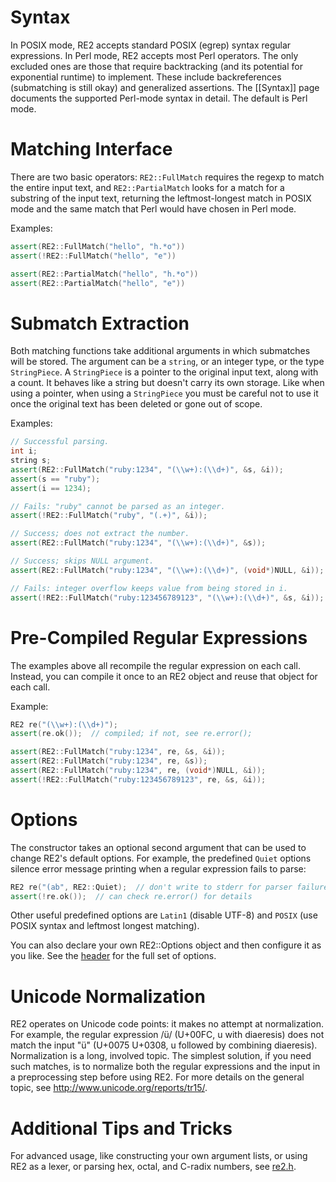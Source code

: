 # Syntax

In POSIX mode, RE2 accepts standard POSIX (egrep) syntax regular expressions.
In Perl mode, RE2 accepts most Perl operators.  The only excluded ones are
those that require backtracking (and its potential for exponential runtime)
to implement.  These include backreferences (submatching is still okay)
and generalized assertions.  The [[Syntax]] page documents the supported Perl-mode syntax in detail.  The default is Perl mode.

# Matching Interface

There are two basic operators: ` RE2::FullMatch ` requires the regexp to match the entire input text, and ` RE2::PartialMatch ` looks for a match for a substring of the input text, returning the leftmost-longest match in POSIX mode and the
same match that Perl would have chosen in Perl mode.

Examples:
```cpp
assert(RE2::FullMatch("hello", "h.*o"))
assert(!RE2::FullMatch("hello", "e"))

assert(RE2::PartialMatch("hello", "h.*o"))
assert(RE2::PartialMatch("hello", "e"))
```

# Submatch Extraction

Both matching functions take additional arguments in which submatches will be stored.  The argument can be a ` string `, or an integer type, or the type ` StringPiece `.
A ` StringPiece ` is a pointer to the original input text, along with a count.  It behaves like a string but doesn't carry its own storage.  Like when using a pointer, when using a ` StringPiece ` you must be careful not to use it once the original text has been deleted or gone out of scope.

Examples:
```cpp
// Successful parsing.
int i;
string s;
assert(RE2::FullMatch("ruby:1234", "(\\w+):(\\d+)", &s, &i));
assert(s == "ruby");
assert(i == 1234);

// Fails: "ruby" cannot be parsed as an integer.
assert(!RE2::FullMatch("ruby", "(.+)", &i));

// Success; does not extract the number.
assert(RE2::FullMatch("ruby:1234", "(\\w+):(\\d+)", &s));

// Success; skips NULL argument.
assert(RE2::FullMatch("ruby:1234", "(\\w+):(\\d+)", (void*)NULL, &i));

// Fails: integer overflow keeps value from being stored in i.
assert(!RE2::FullMatch("ruby:123456789123", "(\\w+):(\\d+)", &s, &i));
```

# Pre-Compiled Regular Expressions

The examples above all recompile the regular expression on each call.
Instead, you can compile it once to an RE2 object and reuse that object for each call.

Example:
```cpp
RE2 re("(\\w+):(\\d+)");
assert(re.ok());  // compiled; if not, see re.error();

assert(RE2::FullMatch("ruby:1234", re, &s, &i));
assert(RE2::FullMatch("ruby:1234", re, &s));
assert(RE2::FullMatch("ruby:1234", re, (void*)NULL, &i));
assert(!RE2::FullMatch("ruby:123456789123", re, &s, &i));
```

# Options

The constructor takes an optional second argument that can
be used to change RE2's default options.
For example, the predefined ` Quiet ` options silence error
message printing when a regular expression fails to parse:

```cpp
RE2 re("(ab", RE2::Quiet);  // don't write to stderr for parser failure
assert(!re.ok());  // can check re.error() for details
```

Other useful predefined options are ` Latin1 ` (disable UTF-8) and ` POSIX ` (use POSIX syntax and leftmost longest matching).

You can also declare your own RE2::Options object and then configure it as you like.
See the [header](https://github.com/google/re2/blob/master/re2/re2.h) for the full set of options.

# Unicode Normalization

RE2 operates on Unicode code points: it makes no attempt at normalization. For example, the regular expression /ü/ (U+00FC, u with diaeresis) does not match the input "ü" (U+0075 U+0308, u followed by combining diaeresis). Normalization is a long, involved topic. The simplest solution, if you need such matches, is to normalize both the regular expressions and the input in a preprocessing step before using RE2. For more details on the general topic, see http://www.unicode.org/reports/tr15/.

# Additional Tips and Tricks

For advanced usage, like constructing your own argument lists,
or using RE2 as a lexer, or parsing hex, octal, and C-radix numbers,
see [re2.h](https://github.com/google/re2/blob/master/re2/re2.h).
